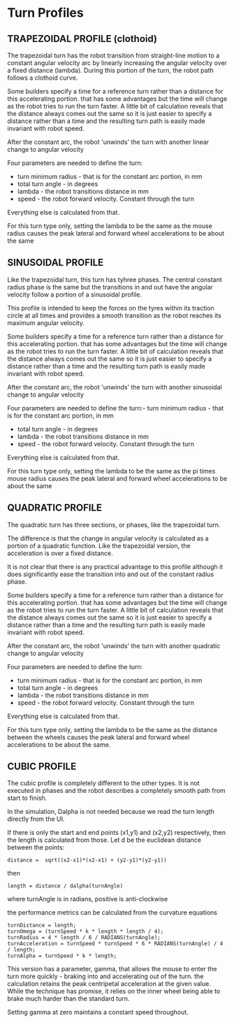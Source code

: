 # Turn Profiles

## TRAPEZOIDAL PROFILE (clothoid)

The trapezoidal turn has the robot transition from straight-line motion to
a constant angular velocity arc by linearly increasing the angular velocity
over a fixed distance (lambda). During this portion of the turn, the robot
path follows a clothoid curve.

Some builders specify a time for a reference turn rather than a distance
for this accelerating portion. that has some advantages but the time will
change as the robot tries to run the turn faster. A little bit of calculation
reveals that the distance always comes out the same so it is just easier
to specify a distance rather than a time and the resulting turn path
is easily made invariant with robot speed.

After the constant arc, the robot 'unwinds' the turn with another linear
change to angular velocity

Four parameters are needed to define the turn:
 - turn minimum radius - that is for the constant arc portion, in mm
 - total turn angle - in degrees
 - lambda - the robot transitions distance in mm
 - speed - the robot forward velocity. Constant through the turn

Everything else is calculated from that.

For this turn type only, setting the lambda to be the same as
the mouse radius causes the peak lateral and forward wheel accelerations
to be about the same

## SINUSOIDAL PROFILE

Like the trapezoidal turn, this turn has tyhree phases. The central constant
radius phase is the same but the transitions in and out have the angular
velocity follow a portion of a sinusoidal profile.

This profile is intended to keep the forces on the tyres within its traction
circle at all times and provides a smooth transition as the robot reaches its
maximum angular velocity.

Some builders specify a time for a reference turn rather than a distance
for this accelerating portion. that has some advantages but the time will
change as the robot tries to run the turn faster. A little bit of calculation
reveals that the distance always comes out the same so it is just easier
to specify a distance rather than a time and the resulting turn path
is easily made invariant with robot speed.

After the constant arc, the robot 'unwinds' the turn with another sinusoidal
change to angular velocity

Four parameters are needed to define the turn:- turn minimum radius - that is for the constant arc portion, in mm
- total turn angle - in degrees
- lambda - the robot transitions distance in mm
- speed - the robot forward velocity. Constant through the turn

Everything else is calculated from that.

For this turn type only, setting the lambda to be the same as
the pi times mouse radius causes the peak lateral and forward wheel accelerations
to be about the same

## QUADRATIC PROFILE

The quadratic turn has three sections, or phases, like the trapezoidal turn.

The difference is that the change in angular velocity is calculated as a
portion of a quadratic function. Like the trapezoidal version, the acceleration
is over a fixed distance.

It is not clear that there is any practical advantage to this profile although
it does significantly ease the transition into and out of the constant radius
phase.

Some builders specify a time for a reference turn rather than a distance
for this accelerating portion. that has some advantages but the time will
change as the robot tries to run the turn faster. A little bit of calculation
reveals that the distance always comes out the same so it is just easier
to specify a distance rather than a time and the resulting turn path
is easily made invariant with robot speed.

After the constant arc, the robot 'unwinds' the turn with another quadratic
change to angular velocity

Four parameters are needed to define the turn:
 - turn minimum radius - that is for the constant arc portion, in mm
 - total turn angle - in degrees
 - lambda - the robot transitions distance in mm
 - speed - the robot forward velocity. Constant through the turn

Everything else is calculated from that.

For this turn type only, setting the lambda to be the same as
the distance between the wheels causes the peak lateral and forward
wheel accelerations to be about the same.
 



## CUBIC PROFILE

The cubic profile is completely different to the other types. It is not
executed in phases and the robot describes a completely smooth path from
start to finish.

In the simulation, Dalpha is not needed because we read the turn length
directly from the UI.

If there is only the start and end points (x1,y1) and (x2,y2) respectively,
then the length is calculated from those. Let d be the euclidean distance
between the points:

 ```distance =  sqrt((x2-x1)*(x2-x1) + (y2-y1)*(y2-y1))```

then

 ```length = distance / dalpha(turnAngle)```

where turnAngle is in radians, positive is anti-clockwise

the performance metrics can be calculated from the curvature equations
   ```
   turnDistance = length;
   turnOmega = (turnSpeed * k * length * length / 4);
   turnRadius = 4 * length / 6 / RADIANS(turnAngle);
   turnAcceleration = turnSpeed * turnSpeed * 6 * RADIANS(turnAngle) / 4 / length;
   turnAlpha = turnSpeed * k * length;
   ```

This version has a parameter, gamma, that allows the mouse to
enter the turn more quickly - braking into and accelerating
out of the turn. the calculation retains the peak centripetal
acceleration at the given value. While the technique has promise,
it relies on the inner wheel being able to brake much harder
than the standard turn.

Setting gamma at zero maintains a constant speed throughout.
